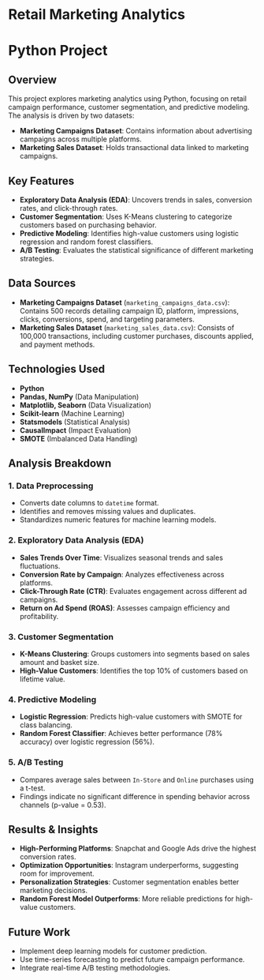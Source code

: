 # Retail Marketing Analytics

# Python Project

## Overview
This project explores marketing analytics using Python, focusing on retail campaign performance, customer segmentation, and predictive modeling. The analysis is driven by two datasets:
- **Marketing Campaigns Dataset**: Contains information about advertising campaigns across multiple platforms.
- **Marketing Sales Dataset**: Holds transactional data linked to marketing campaigns.

## Key Features
- **Exploratory Data Analysis (EDA)**: Uncovers trends in sales, conversion rates, and click-through rates.
- **Customer Segmentation**: Uses K-Means clustering to categorize customers based on purchasing behavior.
- **Predictive Modeling**: Identifies high-value customers using logistic regression and random forest classifiers.
- **A/B Testing**: Evaluates the statistical significance of different marketing strategies.

## Data Sources
- **Marketing Campaigns Dataset** (`marketing_campaigns_data.csv`): Contains 500 records detailing campaign ID, platform, impressions, clicks, conversions, spend, and targeting parameters.
- **Marketing Sales Dataset** (`marketing_sales_data.csv`): Consists of 100,000 transactions, including customer purchases, discounts applied, and payment methods.

## Technologies Used
- **Python**
- **Pandas, NumPy** (Data Manipulation)
- **Matplotlib, Seaborn** (Data Visualization)
- **Scikit-learn** (Machine Learning)
- **Statsmodels** (Statistical Analysis)
- **CausalImpact** (Impact Evaluation)
- **SMOTE** (Imbalanced Data Handling)

## Analysis Breakdown
### 1. Data Preprocessing
- Converts date columns to `datetime` format.
- Identifies and removes missing values and duplicates.
- Standardizes numeric features for machine learning models.

### 2. Exploratory Data Analysis (EDA)
- **Sales Trends Over Time**: Visualizes seasonal trends and sales fluctuations.
- **Conversion Rate by Campaign**: Analyzes effectiveness across platforms.
- **Click-Through Rate (CTR)**: Evaluates engagement across different ad campaigns.
- **Return on Ad Spend (ROAS)**: Assesses campaign efficiency and profitability.

### 3. Customer Segmentation
- **K-Means Clustering**: Groups customers into segments based on sales amount and basket size.
- **High-Value Customers**: Identifies the top 10% of customers based on lifetime value.

### 4. Predictive Modeling
- **Logistic Regression**: Predicts high-value customers with SMOTE for class balancing.
- **Random Forest Classifier**: Achieves better performance (78% accuracy) over logistic regression (56%).

### 5. A/B Testing
- Compares average sales between `In-Store` and `Online` purchases using a t-test.
- Findings indicate no significant difference in spending behavior across channels (p-value = 0.53).

## Results & Insights
- **High-Performing Platforms**: Snapchat and Google Ads drive the highest conversion rates.
- **Optimization Opportunities**: Instagram underperforms, suggesting room for improvement.
- **Personalization Strategies**: Customer segmentation enables better marketing decisions.
- **Random Forest Model Outperforms**: More reliable predictions for high-value customers.


## Future Work
- Implement deep learning models for customer prediction.
- Use time-series forecasting to predict future campaign performance.
- Integrate real-time A/B testing methodologies.



